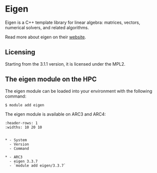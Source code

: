 # Eigen

Eigen is a C++ template library for linear algebra: matrices, vectors, numerical solvers, and related algorithms.



Read more about eigen on their [website](https://eigen.tuxfamily.org/index.php?title=Main_Page).





## Licensing 

Starting from the 3.1.1 version, it is licensed under the MPL2.



## The eigen module on the HPC

The eigen module can be loaded into your environment with the following command:

```bash
$ module add eigen
```

The eigen module is available on ARC3 and ARC4:

```{list-table}
:header-rows: 1
:widths: 10 20 10


* - System
  - Version
  - Command

* - ARC3
  - eigen 3.3.7
  - `module add eigen/3.3.7`

```